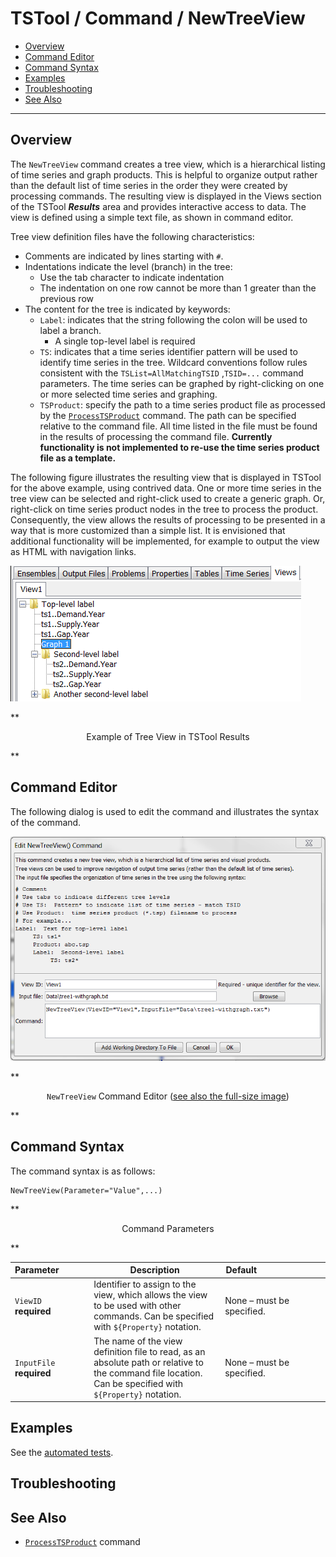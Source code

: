 # TSTool / Command / NewTreeView #

* [Overview](#overview)
* [Command Editor](#command-editor)
* [Command Syntax](#command-syntax)
* [Examples](#examples)
* [Troubleshooting](#troubleshooting)
* [See Also](#see-also)

-------------------------

## Overview ##

The `NewTreeView` command creates a tree view, which is a hierarchical listing of time series and graph products.
This is helpful to organize output rather than the default
list of time series in the order they were created by processing commands.
The resulting view is displayed in the Views section of the TSTool ***Results***
area and provides interactive access to data.  The view is defined using a simple text file, as shown in command editor.

Tree view definition files have the following characteristics:

* Comments are indicated by lines starting with `#`.
* Indentations indicate the level (branch) in the tree:
	+ Use the tab character to indicate indentation
	+ The indentation on one row cannot be more than 1 greater than the previous row
* The content for the tree is indicated by keywords:
	+ `Label`:  indicates that the string following the colon will be used to label a branch.
		- A single top-level label is required
	+ `TS`:  indicates that a time series identifier pattern will be used to identify time series in the tree.
	Wildcard conventions follow rules consistent with the `TSList=AllMatchingTSID` ,`TSID=...` command parameters.
	The time series can be graphed by right-clicking on one or more selected time series and graphing.
	+ `TSProduct`:  specify the path to a time series product file as processed by the
	[`ProcessTSProduct`](../ProcessTSProduct/ProcessTSProduct) command.
	The path can be specified relative to the command file.
	All time listed in the file must be found in the results of processing the command file.
	**Currently functionality is not implemented to re-use the time series product file as a template.**

The following figure illustrates the resulting view that is displayed in TSTool for the above example, using contrived data.
 One or more time series in the tree view can be selected and right-click used to create a generic graph.
Or, right-click on time series product nodes in the tree to process the product.
Consequently, the view allows the results of processing to be presented in a way that is more customized than a simple list.
It is envisioned that additional functionality will be implemented, for example to output the view as HTML with navigation links.

![NewTreeView_Results](NewTreeView_Results.png)

**<p style="text-align: center;">
Example of Tree View in TSTool Results
</p>**

## Command Editor ##

The following dialog is used to edit the command and illustrates the syntax of the command.

![NewTreeView](NewTreeView.png)

**<p style="text-align: center;">
`NewTreeView` Command Editor (<a href="../NewTreeView.png">see also the full-size image</a>)
</p>**

## Command Syntax ##

The command syntax is as follows:

```text
NewTreeView(Parameter="Value",...)
```
**<p style="text-align: center;">
Command Parameters
</p>**

|**Parameter**&nbsp;&nbsp;&nbsp;&nbsp;&nbsp;&nbsp;&nbsp;&nbsp;&nbsp;&nbsp;&nbsp;|**Description**|**Default**&nbsp;&nbsp;&nbsp;&nbsp;&nbsp;&nbsp;&nbsp;&nbsp;&nbsp;&nbsp;&nbsp;&nbsp;&nbsp;&nbsp;&nbsp;&nbsp;&nbsp;&nbsp;&nbsp;&nbsp;&nbsp;&nbsp;&nbsp;&nbsp;&nbsp;&nbsp;&nbsp;|
|--------------|-----------------|-----------------|
|`ViewID`<br>**required**|Identifier to assign to the view, which allows the view to be used with other commands.  Can be specified with `${Property}` notation.|None – must be specified.|
|`InputFile`<br>**required**|The name of the view definition file to read, as an absolute path or relative to the command file location.  Can be specified with `${Property}` notation.|None – must be specified.|

## Examples ##

See the [automated tests](https://github.com/OpenCDSS/cdss-app-tstool-test/tree/master/test/regression/commands/general/NewTreeView).

## Troubleshooting ##

## See Also ##

* [`ProcessTSProduct`](../ProcessTSProduct/ProcessTSProduct.md) command

